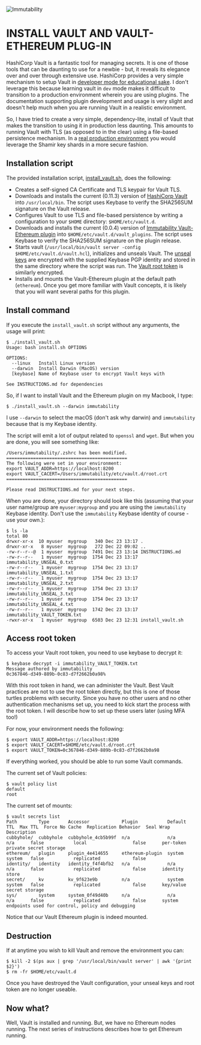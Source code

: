 ![Immutability](/docs/tagline.png?raw=true "Changes Everything")

# INSTALL VAULT AND VAULT-ETHEREUM PLUG-IN

HashiCorp Vault is a fantastic tool for managing secrets. It is one of those tools that can be daunting to use for a newbie - but, it reveals its elegance over and over through extensive use. HashiCorp provides a very simple mechanism to setup Vault in [developer mode for educational sake](https://www.vaultproject.io/docs/concepts/dev-server.html). I don't leverage this because learning vault in `dev` mode makes it difficult to transition to a production environment wherein you are using plugins. The documentation supporting plugin development and usage is very slight and doesn't help much when you are running Vault in a realistic environment.

So, I have tried to create a very simple, dependency-lite, install of Vault that makes the transition to using it in production less daunting. This amounts to running Vault with TLS (as opposed to in the clear) using a file-based persistence mechanism. In a [real production environment](https://www.vaultproject.io/guides/production.html) you would leverage the Shamir key shards in a more secure fashion.

## Installation script

The provided installation script, [install_vault.sh](/scripts/install_vault.sh), does the following:

* Creates a self-signed CA Certificate and TLS keypair for Vault TLS.
* Downloads and installs the current (0.11.3) version of [HashiCorp Vault](https://www.vaultproject.io/downloads.html) into `/usr/local/bin`. The script uses Keybase to verify the SHA256SUM signature on the Vault release.
* Configures Vault to use TLS and file-based persistence by writing a configuration to your `$HOME` directory: `$HOME/etc/vault.d`.
* Downloads and installs the current (0.0.4) version of [Immutability Vault-Ethereum plugin](https://github.com/immutability-io/vault-ethereum/releases) into `$HOME/etc/vault.d/vault_plugins`. The script uses Keybase to verify the SHA256SUM signature on the plugin release.
* Starts vault (`/usr/local/bin/vault server -config $HOME/etc/vault.d/vault.hcl`), initializes and unseals Vault. The [unseal keys](https://www.vaultproject.io/docs/concepts/seal.html) are encrypted with the supplied Keybase PGP identity and stored in the same directory where the script was run. The [Vault root token](https://www.vaultproject.io/docs/concepts/tokens.html#root-tokens) is similarly encrypted.
* Installs and mounts the Vault-Ethereum plugin at the default path (`ethereum`). Once you get more familiar with Vault concepts, it is likely that you will want several paths for this plugin.

## Install command

If you execute the `install_vault.sh` script without any arguments, the usage will print:

```console
$ ./install_vault.sh
Usage: bash install.sh OPTIONS

OPTIONS:
  --linux	Install Linux version
  --darwin	Install Darwin (MacOS) version
  [keybase]	Name of Keybase user to encrypt Vault keys with

See INSTRUCTIONS.md for dependencies
```

So, if I want to install Vault and the Ethereum plugin on my Macbook, I type:

```console
$ ./install_vault.sh --darwin immutability
```

I use `--darwin` to select the macOS (don't ask why darwin) and `immutability` because that is my Keybase identity.

The script will emit a lot of output related to `openssl` and `wget`. But when you are done, you will see something like:

```
/Users/immutability/.zshrc has been modified.
=============================================
The following were set in your environment:
export VAULT_ADDR=https://localhost:8200
export VAULT_CACERT=/Users/immutability/etc/vault.d/root.crt
=============================================

Please read INSTRUCTIONS.md for your next steps.
```

When you are done, your directory should look like this (assuming that your user name/group are `myuser:mygroup` and you are using the `immutability` Keybase identity. Don't use the `immutability` Keybase identity of course - use your own.):

```console
$ ls -la
total 80
drwxr-xr-x  10 myuser  mygroup   340 Dec 23 13:17 .
drwxr-xr-x   8 myuser  mygroup   272 Dec 22 09:02 ..
-rw-r--r--@  1 myuser  mygroup  7491 Dec 23 13:14 INSTRUCTIONS.md
-rw-r--r--   1 myuser  mygroup  1754 Dec 23 13:17 immutability_UNSEAL_0.txt
-rw-r--r--   1 myuser  mygroup  1754 Dec 23 13:17 immutability_UNSEAL_1.txt
-rw-r--r--   1 myuser  mygroup  1754 Dec 23 13:17 immutability_UNSEAL_2.txt
-rw-r--r--   1 myuser  mygroup  1754 Dec 23 13:17 immutability_UNSEAL_3.txt
-rw-r--r--   1 myuser  mygroup  1754 Dec 23 13:17 immutability_UNSEAL_4.txt
-rw-r--r--   1 myuser  mygroup  1742 Dec 23 13:17 immutability_VAULT_TOKEN.txt
-rwxr-xr-x   1 myuser  mygroup  6503 Dec 23 12:31 install_vault.sh
```

## Access root token

To access your Vault root token, you need to use keybase to decrypt it:

```console
$ keybase decrypt -i immutability_VAULT_TOKEN.txt
Message authored by immutability
0c367846-d349-889b-0c83-d7f2662b0a98%
```

With this root token in hand, we can administer the Vault. Best Vault practices are not to use the root token directly, but this is one of those turtles problems with security. Since you have no other users and no other authentication mechanisms set up, you need to kick start the process with the root token. I will describe how to set up these users later (using MFA too!)

For now, your environment needs the following:

```console
$ export VAULT_ADDR=https://localhost:8200
$ export VAULT_CACERT=$HOME/etc/vault.d/root.crt
$ export VAULT_TOKEN=0c367846-d349-889b-0c83-d7f2662b0a98
```

If everything worked, you should be able to run some Vault commands.

The current set of Vault policies:

```console
$ vault policy list
default
root
```

The current set of mounts:

```console
$ vault secrets list
Path        Type       Accessor            Plugin           Default TTL  Max TTL  Force No Cache  Replication Behavior  Seal Wrap  Description
cubbyhole/  cubbyhole  cubbyhole_4cb5b99f  n/a              n/a          n/a      false           local                 false      per-token private secret storage
ethereum/   plugin     plugin_4e414655     ethereum-plugin  system       system   false           replicated            false
identity/   identity   identity_f4f4bfb2   n/a              n/a          n/a      false           replicated            false      identity store
secret/     kv         kv_9f623e9b         n/a              system       system   false           replicated            false      key/value secret storage
sys/        system     system_0f49d40b     n/a              n/a          n/a      false           replicated            false      system endpoints used for control, policy and debugging
```

Notice that our Vault Ethereum plugin is indeed mounted.

## Destruction

If at anytime you wish to kill Vault and remove the environment you can:

```console
$ kill -2 $(ps aux | grep '/usr/local/bin/vault server' | awk '{print $2}')
$ rm -fr $HOME/etc/vault.d
```

Once you have destroyed the Vault configuration, your unseal keys and root token are no longer useable.

## Now what?

Well, Vault is installed and running. But, we have no Ethereum nodes running. The next series of instructions describes how to get Ethereum running.
